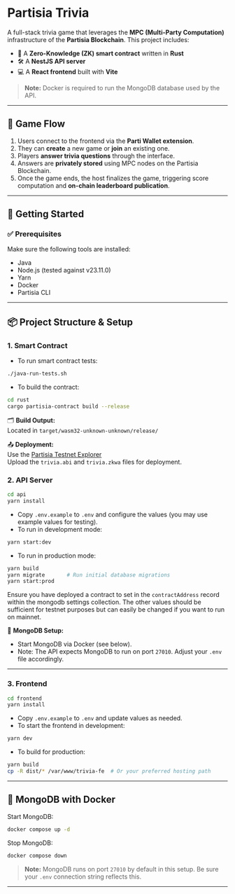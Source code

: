 # Partisia Trivia

A full-stack trivia game that leverages the **MPC (Multi-Party Computation)** infrastructure of the **Partisia Blockchain**. This project includes:

- 🧠 A **Zero-Knowledge (ZK) smart contract** written in **Rust**
- 🛠 A **NestJS API server**
- 💻 A **React frontend** built with **Vite**

> **Note:** Docker is required to run the MongoDB database used by the API.

---

## 🧩 Game Flow

1. Users connect to the frontend via the **Parti Wallet extension**.
2. They can **create** a new game or **join** an existing one.
3. Players **answer trivia questions** through the interface.
4. Answers are **privately stored** using MPC nodes on the Partisia Blockchain.
5. Once the game ends, the host finalizes the game, triggering score computation and **on-chain leaderboard publication**.

---

## 🚀 Getting Started

### ✅ Prerequisites

Make sure the following tools are installed:

- Java
- Node.js (tested against v23.11.0)
- Yarn
- Docker
- Partisia CLI

---

## 📦 Project Structure & Setup

### 1. Smart Contract

- To run smart contract tests:

```bash
./java-run-tests.sh
```

- To build the contract:

```bash
cd rust
cargo partisia-contract build --release
```

🗂 **Build Output:**  
Located in `target/wasm32-unknown-unknown/release/`

📤 **Deployment:**  
Use the [Partisia Testnet Explorer](https://browser.testnet.partisiablockchain.com/contracts/deploy)  
Upload the `trivia.abi` and `trivia.zkwa` files for deployment.

### 2. API Server

```bash
cd api
yarn install
```

- Copy `.env.example` to `.env` and configure the values (you may use example values for testing).
- To run in development mode:

```bash
yarn start:dev
```

- To run in production mode:

```bash
yarn build
yarn migrate       # Run initial database migrations
yarn start:prod
```

Ensure you have deployed a contract to set in the `contractAddress` record within the mongodb settings collection. The other values should be sufficient for testnet purposes but can easily be changed if you want to run on mainnet.

🔧 **MongoDB Setup:**

- Start MongoDB via Docker (see below).
- Note: The API expects MongoDB to run on port `27010`. Adjust your `.env` file accordingly.

---

### 3. Frontend

```bash
cd frontend
yarn install
```

- Copy `.env.example` to `.env` and update values as needed.
- To start the frontend in development:

```bash
yarn dev
```

- To build for production:

```bash
yarn build
cp -R dist/* /var/www/trivia-fe  # Or your preferred hosting path
```

---

## 🐳 MongoDB with Docker

Start MongoDB:

```bash
docker compose up -d
```

Stop MongoDB:

```bash
docker compose down
```

> **Note:** MongoDB runs on port `27010` by default in this setup. Be sure your `.env` connection string reflects this.

---
